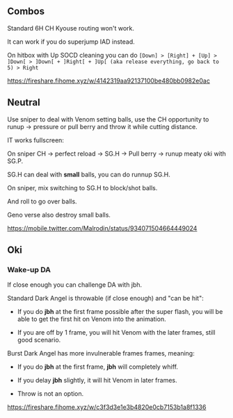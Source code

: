 
## Combos

Standard 6H CH Kyouse routing won't work.

It can work if you do superjump IAD instead.

On hitbox with Up SOCD cleaning you can do `[Down] > [Right] + [Up] > ]Down[ > ]Down[ + ]Right[ + ]Up[ (aka release everything, go back to 5) > Right`

https://fireshare.fihome.xyz/w/4142319aa92137100be480bb0982e0ac


## Neutral


Use sniper to deal with Venom setting balls, use the CH opportunity to runup -> pressure or pull berry and throw it while cutting distance.

IT works fullscreen:

On sniper CH -> perfect reload -> SG.H -> Pull berry -> runup meaty oki with SG.P.


SG.H can deal with **small** balls, you can do runnup SG.H.

On sniper, mix switching to SG.H to block/shot balls.

And roll to go over balls.


Geno verse also destroy small balls.


https://mobile.twitter.com/Malrodin/status/934071504664449024


## Oki

### Wake-up DA 

If close enough you can challenge DA with jbh.

Standard Dark Angel is throwable (if close enough) and "can be hit":

- If you do **jbh** at the first frame possible after the super flash, you will be able to get the first hit on Venom into the animation.

- If you are off by 1 frame, you will hit Venom with the later frames, still good scenario.

Burst Dark Angel has more invulnerable frames frames, meaning:

- If you do **jbh** at the first frame, **jbh** will completely whiff.

- If you delay **jbh** slightly, it will hit Venom in later frames.

- Throw is not an option.


https://fireshare.fihome.xyz/w/c3f3d3e1e3b4820e0cb7153b1a8f1336

